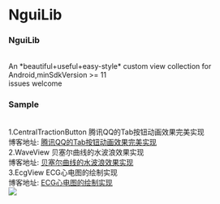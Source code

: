# NguiLib
<h3>NguiLib</h3><br/>
An *beautiful+useful+easy-style*  custom view collection for Android,minSdkVersion >= 11<br>
issues welcome<br/>
<h3>Sample</h3><br/>
1.CentralTractionButton 腾讯QQ的Tab按钮动画效果完美实现   <br />
博客地址: <a href="https://blog.csdn.net/qq_22770457/article/details/78630695">腾讯QQ的Tab按钮动画效果完美实现</a><br />
2.WaveView 贝塞尔曲线的水波浪效果实现<br />
博客地址: <a href="https://blog.csdn.net/qq_22770457/article/details/90139954">贝塞尔曲线的水波浪效果实现</a><br />
3.EcgView ECG心电图的绘制实现<br />
博客地址: <a href="https://blog.csdn.net/qq_22770457/article/details/90349970">ECG心电图的绘制实现</a><br />
<img src="https://github.com/jiangzhengnan/UI/blob/master/app/src/main/res/raw/ecg_showall.png" />

